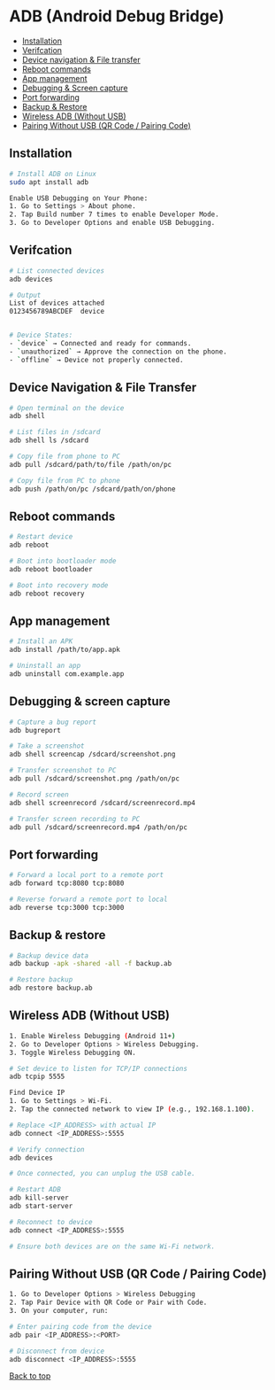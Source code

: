 # ADB (Android Debug Bridge)

- [Installation](#installation)
- [Verifcation](#verifcation)
- [Device navigation & File transfer](#device-navigation--file-transfer)
- [Reboot commands](#reboot-commands)
- [App management](#app-management)
- [Debugging & Screen capture](#debugging--screen-capture)
- [Port forwarding](#port-forwarding)
- [Backup & Restore](#backup--restore)
- [Wireless ADB (Without USB)](#wireless-adb-without-usb)
- [Pairing Without USB (QR Code / Pairing Code)](#pairing-without-usb-qr-code--pairing-code)

## Installation

```bash
# Install ADB on Linux
sudo apt install adb

Enable USB Debugging on Your Phone:
1. Go to Settings > About phone.
2. Tap Build number 7 times to enable Developer Mode.
3. Go to Developer Options and enable USB Debugging.
```

## Verifcation

```bash
# List connected devices
adb devices

# Output
List of devices attached
0123456789ABCDEF  device


# Device States:
- `device` → Connected and ready for commands.
- `unauthorized` → Approve the connection on the phone.
- `offline` → Device not properly connected.
```

## Device Navigation & File Transfer

```bash
# Open terminal on the device
adb shell

# List files in /sdcard
adb shell ls /sdcard

# Copy file from phone to PC
adb pull /sdcard/path/to/file /path/on/pc

# Copy file from PC to phone
adb push /path/on/pc /sdcard/path/on/phone
```

## Reboot commands

```bash
# Restart device
adb reboot

# Boot into bootloader mode
adb reboot bootloader

# Boot into recovery mode
adb reboot recovery
```

## App management

```bash
# Install an APK
adb install /path/to/app.apk

# Uninstall an app
adb uninstall com.example.app
```

## Debugging & screen capture

```bash
# Capture a bug report
adb bugreport

# Take a screenshot
adb shell screencap /sdcard/screenshot.png

# Transfer screenshot to PC
adb pull /sdcard/screenshot.png /path/on/pc

# Record screen
adb shell screenrecord /sdcard/screenrecord.mp4

# Transfer screen recording to PC
adb pull /sdcard/screenrecord.mp4 /path/on/pc
```

## Port forwarding

```bash
# Forward a local port to a remote port
adb forward tcp:8080 tcp:8080

# Reverse forward a remote port to local
adb reverse tcp:3000 tcp:3000
```

## Backup & restore

```bash
# Backup device data
adb backup -apk -shared -all -f backup.ab

# Restore backup
adb restore backup.ab
```

## Wireless ADB (Without USB)

```bash
1. Enable Wireless Debugging (Android 11+)
2. Go to Developer Options > Wireless Debugging.
3. Toggle Wireless Debugging ON.

# Set device to listen for TCP/IP connections
adb tcpip 5555

Find Device IP
1. Go to Settings > Wi-Fi.
2. Tap the connected network to view IP (e.g., 192.168.1.100).

# Replace <IP_ADDRESS> with actual IP
adb connect <IP_ADDRESS>:5555

# Verify connection
adb devices

# Once connected, you can unplug the USB cable.

# Restart ADB
adb kill-server
adb start-server

# Reconnect to device
adb connect <IP_ADDRESS>:5555

# Ensure both devices are on the same Wi-Fi network.
```

## Pairing Without USB (QR Code / Pairing Code)

```bash
1. Go to Developer Options > Wireless Debugging
2. Tap Pair Device with QR Code or Pair with Code.
3. On your computer, run:

# Enter pairing code from the device
adb pair <IP_ADDRESS>:<PORT>

# Disconnect from device
adb disconnect <IP_ADDRESS>:5555
```

[Back to top](#adb-android-debug-bridge)
